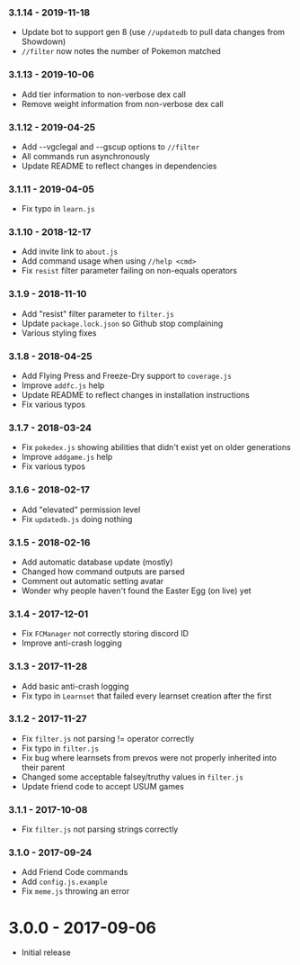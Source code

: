 ### 3.1.14 - 2019-11-18
 * Update bot to support gen 8 (use `//updatedb` to pull data changes from Showdown)
 * `//filter` now notes the number of Pokemon matched

### 3.1.13 - 2019-10-06
 * Add tier information to non-verbose dex call
 * Remove weight information from non-verbose dex call

### 3.1.12 - 2019-04-25
 * Add --vgclegal and --gscup options to `//filter`
 * All commands run asynchronously
 * Update README to reflect changes in dependencies

### 3.1.11 - 2019-04-05
 * Fix typo in `learn.js`

### 3.1.10 - 2018-12-17
 * Add invite link to `about.js`
 * Add command usage when using `//help <cmd>`
 * Fix `resist` filter parameter failing on non-equals operators

### 3.1.9 - 2018-11-10
 * Add "resist" filter parameter to `filter.js`
 * Update `package.lock.json` so Github stop complaining
 * Various styling fixes

### 3.1.8 - 2018-04-25
 * Add Flying Press and Freeze-Dry support to `coverage.js`
 * Improve `addfc.js` help
 * Update README to reflect changes in installation instructions
 * Fix various typos

### 3.1.7 - 2018-03-24
 * Fix `pokedex.js` showing abilities that didn't exist yet on older generations
 * Improve `addgame.js` help
 * Fix various typos

### 3.1.6 - 2018-02-17
 * Add "elevated" permission level
 * Fix `updatedb.js` doing nothing

### 3.1.5 - 2018-02-16
 * Add automatic database update (mostly)
 * Changed how command outputs are parsed
 * Comment out automatic setting avatar
 * Wonder why people haven't found the Easter Egg (on live) yet
  
### 3.1.4 - 2017-12-01
 * Fix `FCManager` not correctly storing discord ID
 * Improve anti-crash logging

### 3.1.3 - 2017-11-28
 * Add basic anti-crash logging
 * Fix typo in `Learnset` that failed every learnset creation after the first

### 3.1.2 - 2017-11-27
 * Fix `filter.js` not parsing != operator correctly
 * Fix typo in `filter.js`
 * Fix bug where learnsets from prevos were not properly inherited into their parent
 * Changed some acceptable falsey/truthy values in `filter.js` 
 * Update friend code to accept USUM games

### 3.1.1 - 2017-10-08
 * Fix `filter.js` not parsing strings correctly

### 3.1.0 - 2017-09-24
 * Add Friend Code commands
 * Add `config.js.example`
 * Fix `meme.js` throwing an error

# 3.0.0 - 2017-09-06
 * Initial release
 
